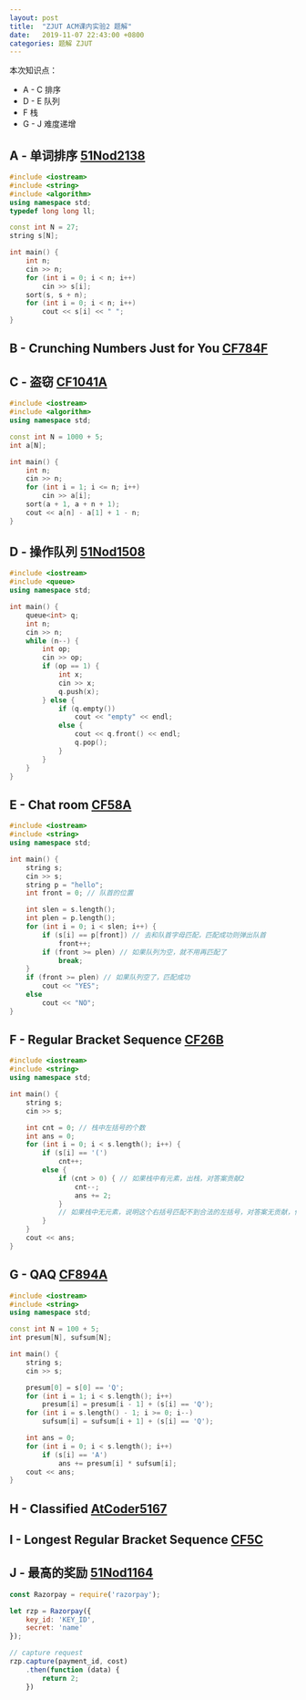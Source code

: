 ```yaml
---
layout: post
title:  "ZJUT ACM课内实验2 题解"
date:   2019-11-07 22:43:00 +0800
categories: 题解 ZJUT
---
```


本次知识点：
 + A - C 排序
 + D - E 队列
 + F 栈
 + G - J 难度递增

## A - 单词排序 [51Nod2138][src-A]

```C++
#include <iostream>
#include <string>
#include <algorithm>
using namespace std;
typedef long long ll;

const int N = 27;
string s[N];

int main() {
    int n;
    cin >> n;
    for (int i = 0; i < n; i++)
        cin >> s[i];
    sort(s, s + n);
    for (int i = 0; i < n; i++)
        cout << s[i] << " ";
}
```

## B - Crunching Numbers Just for You [CF784F][src-B]



## C - 盗窃 [CF1041A][src-C]

```C++
#include <iostream>
#include <algorithm>
using namespace std;

const int N = 1000 + 5;
int a[N];

int main() {
    int n;
    cin >> n;
    for (int i = 1; i <= n; i++)
        cin >> a[i];
    sort(a + 1, a + n + 1);
    cout << a[n] - a[1] + 1 - n;
}
```

## D - 操作队列 [51Nod1508][src-D]

```C++
#include <iostream>
#include <queue>
using namespace std;

int main() {
    queue<int> q;
    int n;
    cin >> n;
    while (n--) {
        int op;
        cin >> op;
        if (op == 1) {
            int x;
            cin >> x;
            q.push(x);
        } else {
            if (q.empty())
                cout << "empty" << endl;
            else {
                cout << q.front() << endl;
                q.pop();
            }
        }
    }
}
```

## E - Chat room [CF58A][src-E]

```C++
#include <iostream>
#include <string>
using namespace std;

int main() {
    string s;
    cin >> s;
    string p = "hello";
    int front = 0; // 队首的位置

    int slen = s.length();
    int plen = p.length();
    for (int i = 0; i < slen; i++) {
        if (s[i] == p[front]) // 去和队首字母匹配，匹配成功则弹出队首
            front++;
        if (front >= plen) // 如果队列为空，就不用再匹配了
            break;
    }
    if (front >= plen) // 如果队列空了，匹配成功
        cout << "YES";
    else
        cout << "NO";
}
```

## F - Regular Bracket Sequence [CF26B][src-F]

```C++
#include <iostream>
#include <string>
using namespace std;

int main() {
    string s;
    cin >> s;

    int cnt = 0; // 栈中左括号的个数
    int ans = 0;
    for (int i = 0; i < s.length(); i++) {
        if (s[i] == '(')
            cnt++;
        else {
            if (cnt > 0) { // 如果栈中有元素，出栈，对答案贡献2
                cnt--;
                ans += 2;
            }
            // 如果栈中无元素，说明这个右括号匹配不到合法的左括号，对答案无贡献，什么都不用做
        }
    }
    cout << ans;
}
```

## G - QAQ [CF894A][src-G]

```C++
#include <iostream>
#include <string>
using namespace std;

const int N = 100 + 5;
int presum[N], sufsum[N];

int main() {
    string s;
    cin >> s;

    presum[0] = s[0] == 'Q';
    for (int i = 1; i < s.length(); i++)
        presum[i] = presum[i - 1] + (s[i] == 'Q');
    for (int i = s.length() - 1; i >= 0; i--)
        sufsum[i] = sufsum[i + 1] + (s[i] == 'Q');

    int ans = 0;
    for (int i = 0; i < s.length(); i++)
        if (s[i] == 'A')
            ans += presum[i] * sufsum[i];
    cout << ans;
}
```

## H - Classified [AtCoder5167][src-H]

## I - Longest Regular Bracket Sequence [CF5C][src-I]

## J - 最高的奖励 [51Nod1164][src-J]


```javascript
const Razorpay = require('razorpay');

let rzp = Razorpay({
	key_id: 'KEY_ID',
	secret: 'name'
});

// capture request
rzp.capture(payment_id, cost)
	.then(function (data) {
		return 2;
	})
```

[src-A]: https://www.51nod.com/Challenge/Problem.html#problemId=2138
[src-B]: http://codeforces.com/problemset/problem/784/F
[src-C]: http://codeforces.com/problemset/problem/1041/A
[src-D]: https://www.51nod.com/Challenge/Problem.html#problemId=1508
[src-E]: http://codeforces.com/problemset/problem/58/A
[src-F]: http://codeforces.com/problemset/problem/26/B
[src-G]: http://codeforces.com/problemset/problem/894/A
[src-H]: https://jsc2019-qual.contest.atcoder.jp/tasks/jsc2019_qual_d?lang=en
[src-I]: http://codeforces.com/problemset/problem/5/C
[src-J]: https://www.51nod.com/Challenge/Problem.html#problemId=1164